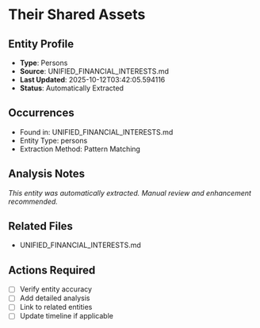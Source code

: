 # Their Shared Assets

## Entity Profile
- **Type**: Persons
- **Source**: UNIFIED_FINANCIAL_INTERESTS.md
- **Last Updated**: 2025-10-12T03:42:05.594116
- **Status**: Automatically Extracted

## Occurrences
- Found in: UNIFIED_FINANCIAL_INTERESTS.md
- Entity Type: persons
- Extraction Method: Pattern Matching

## Analysis Notes
*This entity was automatically extracted. Manual review and enhancement recommended.*

## Related Files
- UNIFIED_FINANCIAL_INTERESTS.md

## Actions Required
- [ ] Verify entity accuracy
- [ ] Add detailed analysis
- [ ] Link to related entities
- [ ] Update timeline if applicable
